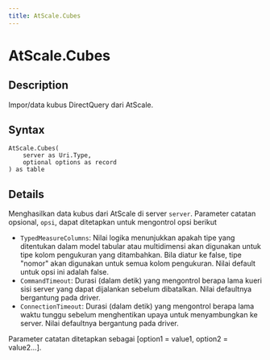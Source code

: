 ```yaml
---
title: AtScale.Cubes
---
```


# AtScale.Cubes


## Description

Impor/data kubus DirectQuery dari AtScale.


## Syntax

```powerquery
AtScale.Cubes(
    server as Uri.Type,
    optional options as record
) as table
```


## Details

Menghasilkan data kubus dari AtScale di server <code>server</code>. Parameter catatan opsional, <code>opsi</code>, dapat ditetapkan untuk mengontrol opsi berikut<ul>        <li><code>TypedMeasureColumns</code>: Nilai logika menunjukkan apakah tipe yang ditentukan dalam model tabular atau multidimensi akan digunakan untuk tipe kolom pengukuran yang ditambahkan. Bila diatur ke false, tipe "nomor" akan digunakan untuk semua kolom pengukuran. Nilai default untuk opsi ini adalah false.</li>        <li><code>CommandTimeout</code>: Durasi (dalam detik) yang mengontrol berapa lama kueri sisi server yang dapat dijalankan sebelum dibatalkan. Nilai defaultnya bergantung pada driver. </li>        <li><code>ConnectionTimeout</code>: Durasi (dalam detik) yang mengontrol berapa lama waktu tunggu sebelum menghentikan upaya untuk menyambungkan ke server. Nilai defaultnya bergantung pada driver. </li></ul>Parameter catatan ditetapkan sebagai [option1 = value1, option2 = value2...].


